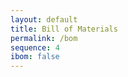 ```yaml
---
layout: default
title: Bill of Materials
permalink: /bom
sequence: 4
ibom: false
---
```


<!-- How to generate BOM

    1. Generate a new Netlist
    2. Generate a new *.xml file
        Remove all BOM plugins -> Add BOM plugin "bom_csv_grouped_by_value" -> Click Generate
    3. Check all columns of BOM
    4. Generate `bom.json` and `bill_of_materials.csv`
        ```
        make bom
        ```
    5. Check /bom URL
        ```
        make
        ```
    6. Add extra BOM items in `bill_of_materials.csv` manually
        Battery
        Antenna
        Screw, nuts, spacers
        SWD programming cable

-->
